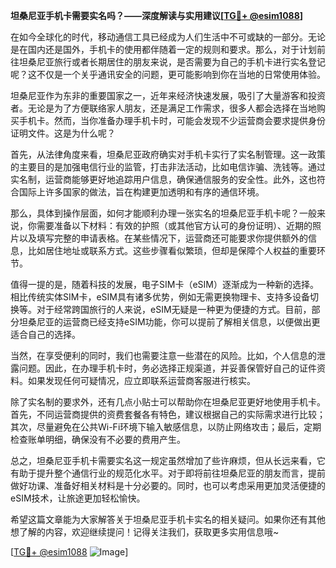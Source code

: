 **坦桑尼亚手机卡需要实名吗？——深度解读与实用建议[[TG💪+ @esim1088](https://t.me/s/esim1088)]**

在如今全球化的时代，移动通信工具已经成为人们生活中不可或缺的一部分。无论是在国内还是国外，手机卡的使用都伴随着一定的规则和要求。那么，对于计划前往坦桑尼亚旅行或者长期居住的朋友来说，是否需要为自己的手机卡进行实名登记呢？这不仅是一个关乎通讯安全的问题，更可能影响到你在当地的日常使用体验。

坦桑尼亚作为东非的重要国家之一，近年来经济快速发展，吸引了大量游客和投资者。无论是为了方便联络家人朋友，还是满足工作需求，很多人都会选择在当地购买手机卡。然而，当你准备办理手机卡时，可能会发现不少运营商会要求提供身份证明文件。这是为什么呢？

首先，从法律角度来看，坦桑尼亚政府确实对手机卡实行了实名制管理。这一政策的主要目的是加强电信行业的监管，打击非法活动，比如电信诈骗、洗钱等。通过实名制，运营商能够更好地追踪用户信息，确保通信服务的安全性。此外，这也符合国际上许多国家的做法，旨在构建更加透明和有序的通信环境。

那么，具体到操作层面，如何才能顺利办理一张实名的坦桑尼亚手机卡呢？一般来说，你需要准备以下材料：有效的护照（或其他官方认可的身份证明）、近期的照片以及填写完整的申请表格。在某些情况下，运营商还可能要求你提供额外的信息，比如居住地址或联系方式。这些步骤看似繁琐，但却是保障个人权益的重要环节。

值得一提的是，随着科技的发展，电子SIM卡（eSIM）逐渐成为一种新的选择。相比传统实体SIM卡，eSIM具有诸多优势，例如无需更换物理卡、支持多设备切换等。对于经常跨国旅行的人来说，eSIM无疑是一种更为便捷的方式。目前，部分坦桑尼亚的运营商已经支持eSIM功能，你可以提前了解相关信息，以便做出更适合自己的选择。

当然，在享受便利的同时，我们也需要注意一些潜在的风险。比如，个人信息的泄露问题。因此，在办理手机卡时，务必选择正规渠道，并妥善保管好自己的证件资料。如果发现任何可疑情况，应立即联系运营商客服进行核实。

除了实名制的要求外，还有几点小贴士可以帮助你在坦桑尼亚更好地使用手机卡。首先，不同运营商提供的资费套餐各有特色，建议根据自己的实际需求进行比较；其次，尽量避免在公共Wi-Fi环境下输入敏感信息，以防止网络攻击；最后，定期检查账单明细，确保没有不必要的费用产生。

总之，坦桑尼亚手机卡需要实名这一规定虽然增加了些许麻烦，但从长远来看，它有助于提升整个通信行业的规范化水平。对于即将前往坦桑尼亚的朋友而言，提前做好功课、准备好相关材料是十分必要的。同时，也可以考虑采用更加灵活便捷的eSIM技术，让旅途更加轻松愉快。

希望这篇文章能为大家解答关于坦桑尼亚手机卡实名的相关疑问。如果你还有其他想了解的内容，欢迎继续提问！记得关注我们，获取更多实用信息哦~

[[TG💪+ @esim1088](https://t.me/s/esim1088) ![Image](https://i.postimg.cc/4NQfJmqS/Snipaste-2025-05-13-00-14-12.png)]
